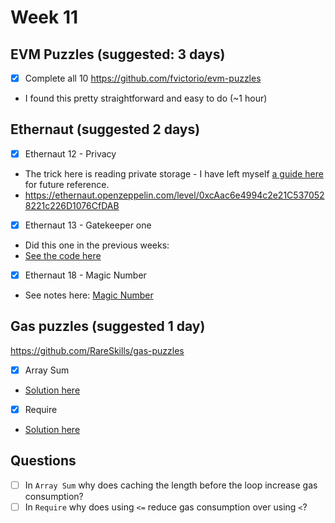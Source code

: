 # Week 11

## EVM Puzzles (suggested: 3 days)

- [x]  Complete all 10 https://github.com/fvictorio/evm-puzzles
  - I found this pretty straightforward and easy to do (~1 hour)

## Ethernaut (suggested 2 days)

- [x]  Ethernaut 12 - Privacy
  - The trick here is reading private storage - I have left myself [a guide here](./reading-private-storage.md) for future reference.
  - https://ethernaut.openzeppelin.com/level/0xcAac6e4994c2e21C5370528221c226D1076CfDAB
- [x]  Ethernaut 13 - Gatekeeper one
  - Did this one in the previous weeks:
  - [See the code here](../week7/ethernaut-13-gatekeeper/src/GatekeeperOne.sol)
- [x]  Ethernaut 18 - Magic Number
  - See notes here: [Magic Number](./magic-number.md)

## Gas puzzles (suggested 1 day)

https://github.com/RareSkills/gas-puzzles

- [x]  Array Sum
  - [Solution here](https://github.com/tommyrharper/gas-puzzles/blob/main/contracts/ArraySum.sol)
- [x]  Require
  - [Solution here](https://github.com/tommyrharper/gas-puzzles/blob/main/contracts/Require.sol)


## Questions 

- [ ] In `Array Sum` why does caching the length before the loop increase gas consumption?
- [ ] In `Require` why does using `<=` reduce gas consumption over using `<`?
